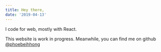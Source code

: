 ```yaml
---
title: Hey there,
date: '2019-04-13'
---
```


I code for web, mostly with React.

This website is work in progress. Meanwhile, you can find me on github [@phoebejhhong](https://github.com/phoebejhhong)
